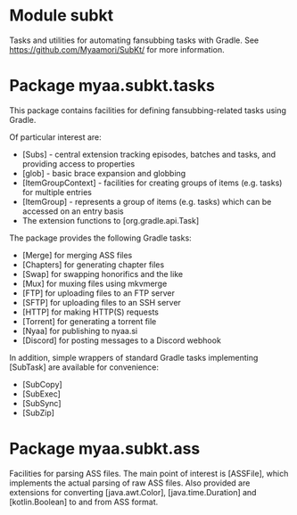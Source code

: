# Module subkt

Tasks and utilities for automating fansubbing tasks with Gradle.
See https://github.com/Myaamori/SubKt/ for more information.

# Package myaa.subkt.tasks

This package contains facilities for defining fansubbing-related tasks using Gradle.

Of particular interest are:

* [Subs] - central extension tracking episodes, batches and tasks, and providing access to properties
* [glob] - basic brace expansion and globbing
* [ItemGroupContext] - facilities for creating groups of items (e.g. tasks) for multiple entries
* [ItemGroup] - represents a group of items (e.g. tasks) which can be accessed on an entry basis
* The extension functions to [org.gradle.api.Task]

The package provides the following Gradle tasks:

* [Merge] for merging ASS files
* [Chapters] for generating chapter files
* [Swap] for swapping honorifics and the like
* [Mux] for muxing files using mkvmerge
* [FTP] for uploading files to an FTP server
* [SFTP] for uploading files to an SSH server
* [HTTP] for making HTTP(S) requests
* [Torrent] for generating a torrent file
* [Nyaa] for publishing to nyaa.si
* [Discord] for posting messages to a Discord webhook

In addition, simple wrappers of standard Gradle tasks implementing [SubTask] are available for convenience:

* [SubCopy]
* [SubExec]
* [SubSync]
* [SubZip]

# Package myaa.subkt.ass

Facilities for parsing ASS files.
The main point of interest is [ASSFile], which implements the actual parsing of raw ASS files.
Also provided are extensions for converting [java.awt.Color], [java.time.Duration] and [kotlin.Boolean] to and from ASS format.

